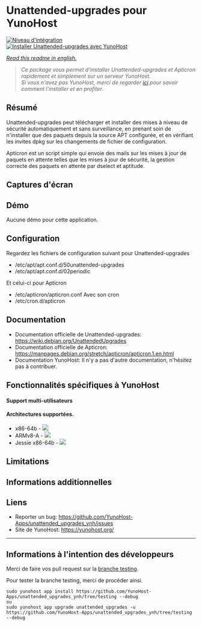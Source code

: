 # Unattended-upgrades pour YunoHost

[![Niveau d'intégration](https://dash.yunohost.org/integration/unattended_upgrades.svg)](https://dash.yunohost.org/appci/app/unattended_upgrades)  
[![Installer Unattended-upgrades avec YunoHost](https://install-app.yunohost.org/install-with-yunohost.png)](https://install-app.yunohost.org/?app=unattended_upgrades)

*[Read this readme in english.](./README.md)*

> *Ce package vous permet d'installer Unattended-upgrades et Apticron rapidement et simplement sur un serveur YunoHost.  
Si vous n'avez pas YunoHost, merci de regarder [ici](https://yunohost.org/#/install_fr) pour savoir comment l'installer et en profiter.*

## Résumé

Unattended-upgrades peut télécharger et installer des mises à niveau de sécurité automatiquement et sans surveillance, en prenant soin de n'installer que des paquets depuis la source APT configurée, et en vérifiant les invites dpkg sur les changements de fichier de configuration.

Apticron est un script simple qui envoie des mails sur les mises à jour de paquets en attente telles que les mises à jour de sécurité, la gestion correcte des paquets en attente par dselect et aptitude.

## Captures d'écran

## Démo

Aucune démo pour cette application.

## Configuration

Regardez les fichiers de configuration suivant pour Unattended-upgrades
 * /etc/apt/apt.conf.d/50unattended-upgrades
 * /etc/apt/apt.conf.d/02periodic

Et celui-ci pour Apticron
 * /etc/apticron/apticron.conf
Avec son cron
 * /etc/cron.d/apticron

## Documentation

 * Documentation officielle de Unattended-upgrades: https://wiki.debian.org/UnattendedUpgrades
 * Documentation officielle de Apticron: https://manpages.debian.org/stretch/apticron/apticron.1.en.html
 * Documentation YunoHost: Il n'y a pas d'autre documentation, n'hésitez pas à contribuer.

## Fonctionnalités spécifiques à YunoHost

#### Support multi-utilisateurs

#### Architectures supportées.

* x86-64b - [![](https://ci-apps.yunohost.org/ci/logs/unattended_upgrades%20%28Apps%29.svg)](https://ci-apps.yunohost.org/ci/apps/unattended_upgrades/)
* ARMv8-A - [![](https://ci-apps-arm.yunohost.org/ci/logs/unattended_upgrades%20%28Apps%29.svg)](https://ci-apps-arm.yunohost.org/ci/apps/unattended_upgrades/)
* Jessie x86-64b - [![](https://ci-stretch.nohost.me/ci/logs/unattended_upgrades%20%28Apps%29.svg)](https://ci-stretch.nohost.me/ci/apps/unattended_upgrades/)

## Limitations

## Informations additionnelles

## Liens

 * Reporter un bug: https://github.com/YunoHost-Apps/unattended_upgrades_ynh/issues
 * Site de YunoHost: https://yunohost.org/

---

Informations à l'intention des développeurs
----------------

Merci de faire vos pull request sur la [branche testing](https://github.com/YunoHost-Apps/unattended_upgrades_ynh/tree/testing).

Pour tester la branche testing, merci de procéder ainsi.
```
sudo yunohost app install https://github.com/YunoHost-Apps/unattended_upgrades_ynh/tree/testing --debug
ou
sudo yunohost app upgrade unattended_upgrades -u https://github.com/YunoHost-Apps/unattended_upgrades_ynh/tree/testing --debug
```
